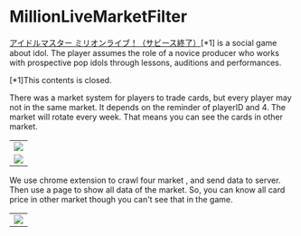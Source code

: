 MillionLiveMarketFilter
====
[アイドルマスター ミリオンライブ！（サビース終了）](https://www.bandainamcoent.co.jp/cs/list/idolmaster/million_live/)[*1] is a social game about idol. The player assumes the role of a novice producer who works with prospective pop idols through lessons, auditions and performances.

[*1]This contents is closed.

There was a market system for players to trade cards, but every player may not in the same market. It depends on the reminder of playerID and 4. 
The market will rotate every week. That means you can see the cards in other market.
<table border="0">
    <tr>
        <td border=0>
            <a href="https://i.imgur.com/22VAj4d.jpg">
                <img src="https://i.imgur.com/22VAj4d.jpg">
            </a>
        </td>
    </tr>
    <tr>
        <td border=0>
            <a href="https://i.imgur.com/1GS0E6Y.jpg">
                <img src="https://i.imgur.com/1GS0E6Y.jpg">
            </a>
        </td>
    </tr>
</table>

We use chrome extension to crawl four market , and send data to server. Then use a page to show all data of the market. So, you can know all card price in other market though you can't see that in the game.

<table border="0">
    <tr>
        <td border=0>
            <a href="https://i.imgur.com/A8rg0ou.jpg">
                <img src="https://i.imgur.com/A8rg0ou.jpg">
            </a>
        </td>
    </tr>
</table>
